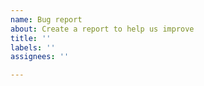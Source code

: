 ```yaml
---
name: Bug report
about: Create a report to help us improve
title: ''
labels: ''
assignees: ''

---
```


<!--
Thanks for reporting a bug! ⛰

1. Start the issue title with the related script name in parenthesis. 
2. Make sure the bug is caused by the script: try disabling the other scripts (and extensions) first, and/or even better in a fresh browser profile.
3. Be as specific as possible, I need to know where to look. 
4. Provide STR (steps to reproduce) and a full URL where the bug appears, if needed. 
List any errors displayed in Console. 
5. Include a screenshot/gif in so I can help you better. 
6. Include name and version of your browser and script manager (Tampermonkey and Violentmonkey are supported - Greasemonkey is not supported). 

If I can't see the issue nor can replicate it easily, I can't help.
-->
